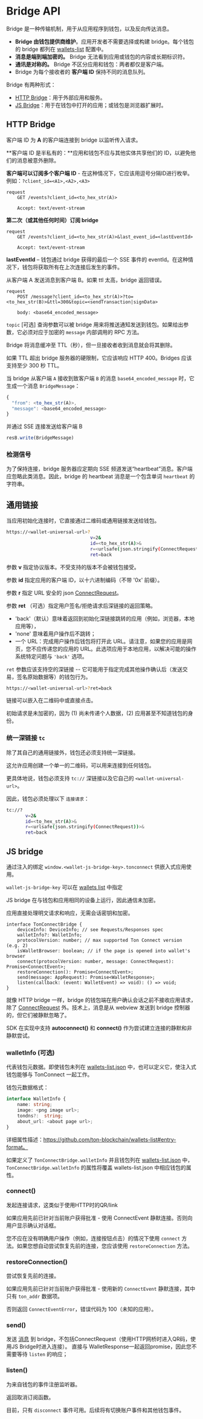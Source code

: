 # Bridge API

Bridge 是一种传输机制，用于从应用程序到钱包，以及反向传达消息。

- **Bridge 由钱包提供商维护**。应用开发者不需要选择或构建 bridge。每个钱包的 bridge 都列在 [wallets-list](https://github.com/ton-blockchain/wallets-list) 配置中。
- **消息是端到端加密的。** Bridge 无法看到应用或钱包的内容或长期标识符。
- **通讯是对称的。** Bridge 不区分应用和钱包：两者都仅是客户端。
- Bridge 为每个接收者的 **客户端 ID** 保持不同的消息队列。

Bridge 有两种形式：

- [HTTP Bridge](#http-bridge)：用于外部应用和服务。
- [JS Bridge](#js-bridge)：用于在钱包中打开的应用；或钱包是浏览器扩展时。

## HTTP Bridge

客户端 ID 为 **A** 的客户端连接到 bridge 以监听传入请求。

\*\*客户端 ID 是半私有的：\*\*应用和钱包不应与其他实体共享他们的 ID，以避免他们的消息被意外删除。

**客户端可以订阅多个客户端 ID** - 在这种情况下，它应该用逗号分隔ID进行枚举。例如：`?client_id=<A1>,<A2>,<A3>`

```tsx
request
    GET /events?client_id=<to_hex_str(A)>

    Accept: text/event-stream
```

**第二次（或其他任何时间）订阅 bridge**

```tsx
request
    GET /events?client_id=<to_hex_str(A)>&last_event_id=<lastEventId>

    Accept: text/event-stream
```

**lastEventId** – 钱包通过 bridge 获得的最后一个 SSE 事件的 eventId。在这种情况下，钱包将获取所有在上次连接后发生的事件。

从客户端 A 发送消息到客户端 B。如果 ttl 太高，bridge 返回错误。

```tsx
request
    POST /message?client_id=<to_hex_str(A)>?to=<to_hex_str(B)>&ttl=300&topic=<sendTransaction|signData>

    body: <base64_encoded_message>
```

`topic` [可选] 查询参数可以被 bridge 用来将推送通知发送到钱包。如果给出参数，它必须对应于加密的 `message` 内部调用的 RPC 方法。

Bridge 将消息缓冲至 TTL（秒），但一旦接收者收到消息就会将其删除。

如果 TTL 超出 bridge 服务器的硬限制，它应该响应 HTTP 400。Bridges 应该支持至少 300 秒 TTL。

当 bridge 从客户端 `A` 接收到致客户端 `B` 的消息 `base64_encoded_message` 时，它生成一个消息 `BridgeMessage`：

```js
{
  "from": <to_hex_str(A)>,
  "message": <base64_encoded_message>
}
```

并通过 SSE 连接发送给客户端 B

```js
resB.write(BridgeMessage)
```

### 检测信号

为了保持连接，bridge 服务器应定期向 SSE 频道发送“heartbeat”消息。客户端应忽略此类消息。因此，bridge 的 heartbeat 消息是一个包含单词 `heartbeat` 的字符串。

## 通用链接

当应用初始化连接时，它直接通过二维码或通用链接发送给钱包。

```bash
https://<wallet-universal-url>?
                               v=2&
                               id=<to_hex_str(A)>&
                               r=<urlsafe(json.stringify(ConnectRequest))>&
                               ret=back
```

参数 **v** 指定协议版本。不受支持的版本不会被钱包接受。

参数 **id** 指定应用的客户端 ID，以十六进制编码（不带 '0x' 前缀）。

参数 **r** 指定 URL 安全的 json [ConnectRequest](/develop/dapps/ton-connect/protocol/requests-responses#initiating-connection)。

参数 **ret** （可选）指定用户签名/拒绝请求后深链接的返回策略。

- 'back'（默认）意味着返回到初始化深链接跳转的应用（例如，浏览器，本地应用等），
- 'none' 意味着用户操作后不跳转；
- 一个 URL：完成用户操作后钱包将打开此 URL。请注意，如果您的应用是网页，您不应传递您的应用的 URL。此选项应用于本地应用，以解决可能的操作系统特定问题与 `'back'` 选项。

`ret` 参数应该支持空的深链接 -- 它可能用于指定完成其他操作确认后（发送交易，签名原始数据等）的钱包行为。

```bash
https://<wallet-universal-url>?ret=back
```

链接可以嵌入在二维码中或直接点击。

初始请求是未加密的，因为 (1) 尚未传递个人数据，(2) 应用甚至不知道钱包的身份。

### 统一深链接 `tc`

除了其自己的通用链接外，钱包还必须支持统一深链接。

这允许应用创建一个单一的二维码，可以用来连接到任何钱包。

更具体地说，钱包必须支持 `tc://` 深链接以及它自己的 `<wallet-universal-url>`。

因此，钱包必须处理以下 `连接请求`：

```bash
tc://?
       v=2&
       id=<to_hex_str(A)>&
       r=<urlsafe(json.stringify(ConnectRequest))>&
       ret=back
```

## JS bridge

通过注入的绑定 `window.<wallet-js-bridge-key>.tonconnect` 供嵌入式应用使用。

`wallet-js-bridge-key` 可以在 [wallets list](https://github.com/ton-blockchain/wallets-list) 中指定

JS bridge 在与钱包和应用相同的设备上运行，因此通信未加密。

应用直接处理明文请求和响应，无需会话密钥和加密。

```tsx
interface TonConnectBridge {
    deviceInfo: DeviceInfo; // see Requests/Responses spec
    walletInfo?: WalletInfo;
    protocolVersion: number; // max supported Ton Connect version (e.g. 2)
    isWalletBrowser: boolean; // if the page is opened into wallet's browser
    connect(protocolVersion: number, message: ConnectRequest): Promise<ConnectEvent>;
    restoreConnection(): Promise<ConnectEvent>;
    send(message: AppRequest): Promise<WalletResponse>;
    listen(callback: (event: WalletEvent) => void): () => void;
}
```

就像 HTTP bridge 一样，bridge 的钱包端在用户确认会话之前不接收应用请求，除了 [ConnectRequest](/develop/dapps/ton-connect/protocol/requests-responses#initiating-connection) 外。技术上，消息是从 webview 发送到 bridge 控制器的，但它们被静默忽略了。

SDK 在实现中支持 **autoconnect()** 和 **connect()** 作为尝试建立连接的静默和非静默尝试。

### walletInfo (可选)

代表钱包元数据。即使钱包未列在 [wallets-list.json](https://github.com/ton-blockchain/wallets-list) 中，也可以定义它，使注入式钱包能够与 TonConnect 一起工作。

钱包元数据格式：

```ts
interface WalletInfo {
    name: string;
    image: <png image url>;
    tondns?:  string;
    about_url: <about page url>;
}
```

详细属性描述：https://github.com/ton-blockchain/wallets-list#entry-format。

如果定义了 `TonConnectBridge.walletInfo` 并且钱包列在 [wallets-list.json](https://github.com/ton-blockchain/wallets-list) 中，`TonConnectBridge.walletInfo` 的属性将覆盖 wallets-list.json 中相应钱包的属性。

### connect()

发起连接请求，这类似于使用HTTP时的QR/link

如果应用先前已针对当前账户获得批准 - 使用 ConnectEvent 静默连接。否则向用户显示确认对话框。

您不应在没有明确用户操作（例如，连接按钮点击）的情况下使用 `connect` 方法。如果您想自动尝试恢复先前的连接，您应该使用 `restoreConnection` 方法。

### restoreConnection()

尝试恢复先前的连接。

如果应用先前已针对当前账户获得批准 - 使用新的 `ConnectEvent` 静默连接，其中只有 `ton_addr` 数据项。

否则返回 `ConnectEventError`，错误代码为 100（未知的应用）。

### send()

发送 [消息](/develop/dapps/ton-connect/protocol/requests-responses#messages) 到 bridge，不包括ConnectRequest（使用HTTP网桥时进入QR码，使用JS Bridge时进入连接）。
直接与 WalletResponse一起返回promise，因此您不需要等待 `listen` 的响应；

### listen()

为来自钱包的事件注册监听器。

返回取消订阅函数。

目前，只有 `disconnect` 事件可用。后续将有切换账户事件和其他钱包事件。
